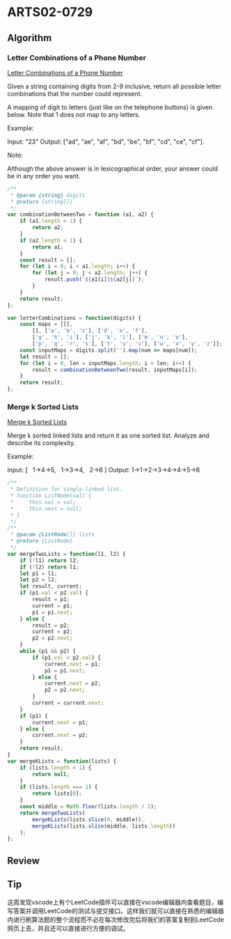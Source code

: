# ARTS02-0729

## Algorithm

### Letter Combinations of a Phone Number

[Letter Combinations of a Phone Number](https://leetcode-cn.com/problems/letter-combinations-of-a-phone-number/)

Given a string containing digits from 2-9 inclusive, return all possible letter combinations that the number could represent.

A mapping of digit to letters (just like on the telephone buttons) is given below. Note that 1 does not map to any letters.

Example:

Input: "23"
Output: ["ad", "ae", "af", "bd", "be", "bf", "cd", "ce", "cf"].

Note:

Although the above answer is in lexicographical order, your answer could be in any order you want.

```javascript
/**
 * @param {string} digits
 * @return {string[]}
 */
var combinationBetweenTwo = function (a1, a2) {
    if (a1.length < 1) {
        return a2;
    }
    if (a2.length < 1) {
        return a1;
    }
    const result = [];
    for (let i = 0; i < a1.length; i++) {
        for (let j = 0; j < a2.length; j++) {
            result.push(`${a1[i]}${a2[j]}`);
        }
    }
    return result;
};

var letterCombinations = function(digits) {
    const maps = [[],
        [], ['a', 'b', 'c'], ['d', 'e', 'f'],
        ['g', 'h', 'i'], ['j', 'k', 'l'], ['m', 'n', 'o'],
        ['p', 'q', 'r', 's'], ['t', 'u', 'v'], ['w', 'x', 'y', 'z']];
    const inputMaps = digits.split('').map(num => maps[num]);
    let result = [];
    for (let i = 0, len = inputMaps.length; i < len; i++) {
        result = combinationBetweenTwo(result, inputMaps[i]);
    }
    return result;
};
```

### Merge k Sorted Lists

[Merge k Sorted Lists](https://leetcode-cn.com/problems/merge-k-sorted-lists/)

Merge k sorted linked lists and return it as one sorted list. Analyze and describe its complexity.

Example:

Input:
[
  1->4->5,
  1->3->4,
  2->6
]
Output: 1->1->2->3->4->4->5->6

```javascript
/**
 * Definition for singly-linked list.
 * function ListNode(val) {
 *     this.val = val;
 *     this.next = null;
 * }
 */
/**
 * @param {ListNode[]} lists
 * @return {ListNode}
 */
var mergeTwoLists = function(l1, l2) {
    if (!l1) return l2;
    if (!l2) return l1;
    let p1 = l1;
    let p2 = l2;
    let result, current;
    if (p1.val < p2.val) {
        result = p1;
        current = p1;
        p1 = p1.next;
    } else {
        result = p2;
        current = p2;
        p2 = p2.next;
    }
    while (p1 && p2) {
        if (p1.val < p2.val) {
            current.next = p1;
            p1 = p1.next;
        } else {
            current.next = p2;
            p2 = p2.next;
        }
        current = current.next;
    }
    if (p1) {
        current.next = p1;
    } else {
        current.next = p2;
    }
    return result;
}
var mergeKLists = function(lists) {
    if (lists.length < 1) {
        return null;
    }
    if (lists.length === 1) {
        return lists[0];
    }
    const middle = Math.floor(lists.length / 2);
    return mergeTwoLists(
        mergeKLists(lists.slice(0, middle)),
        mergeKLists(lists.slice(middle, lists.length))
    );
};
```

## Review



## Tip

这周发现vscode上有个LeetCode插件可以直接在vscode编辑器内查看题目，编写答案并调用LeetCode的测试与提交接口。这样我们就可以直接在熟悉的编辑器内进行刷算法题的整个流程而不必在每次修改完后将我们的答案复制到LeetCode网页上去，并且还可以直接进行方便的调试。